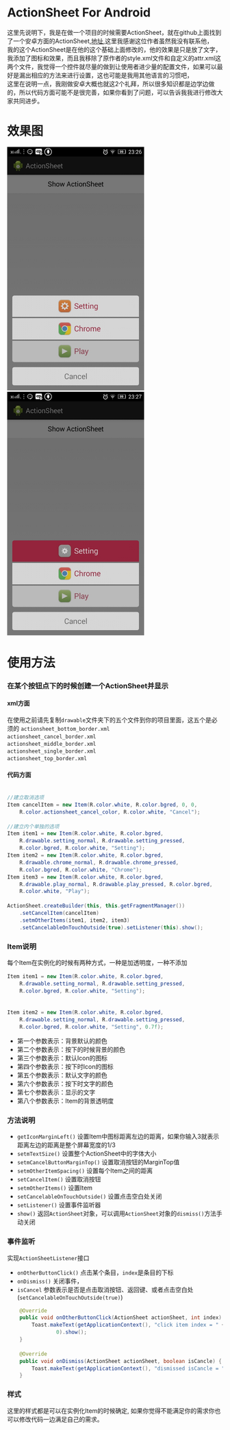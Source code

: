 ActionSheet For Android
===========
这里先说明下，我是在做一个项目的时候需要ActionSheet，就在github上面找到了一个安卓方面的ActionSheet,[地址](https://github.com/baoyongzhang/ActionSheetForAndroid/tree/master/code),这里我感谢这位作者虽然我没有联系他，  
我的这个ActionSheet是在他的这个基础上面修改的，他的效果是只是放了文字，我添加了图标和效果，而且我移除了原作者的style.xml文件和自定义的attr.xml这两个文件，我觉得一个控件就尽量的做到让使用者进少量的配置文件，如果可以最好是漏出相应的方法来进行设置，这也可能是我用其他语言的习惯吧，  
这里在说明一点，我刚做安卓大概也就这2个礼拜，所以很多知识都是边学边做的，所以代码方面可能不是很完善，如果你看到了问题，可以告诉我我进行修改大家共同进步。

# 效果图
<p>
   <img src="https://raw.githubusercontent.com/Dn9x/ActionSheet/master/Screenshot1.jpeg" width="320" alt="Screenshot"/>
   &nbsp;&nbsp;
   <img src="https://raw.githubusercontent.com/Dn9x/ActionSheet/master/Screenshot2.jpeg" width="320" alt="Screenshot"/>
</p>

# 使用方法

### 在某个按钮点下的时候创建一个ActionSheet并显示

#### xml方面
在使用之前请先复制`drawable`文件夹下的五个文件到你的项目里面，这五个是必须的
`actionsheet_bottom_border.xml`  
`actionsheet_cancel_border.xml`  
`actionsheet_middle_border.xml`  
`actionsheet_single_border.xml`  
`actionsheet_top_border.xml`  

#### 代码方面
```java

//建立取消选项
Item cancelItem = new Item(R.color.white, R.color.bgred, 0, 0,
	R.color.actionsheet_cancel_color, R.color.white, "Cancel");

//建立内个单独的选项
Item item1 = new Item(R.color.white, R.color.bgred,
	R.drawable.setting_normal, R.drawable.setting_pressed,
	R.color.bgred, R.color.white, "Setting");
Item item2 = new Item(R.color.white, R.color.bgred,
	R.drawable.chrome_normal, R.drawable.chrome_pressed,
	R.color.bgred, R.color.white, "Chrome");
Item item3 = new Item(R.color.white, R.color.bgred,
	R.drawable.play_normal, R.drawable.play_pressed, R.color.bgred,
	R.color.white, "Play");

ActionSheet.createBuilder(this, this.getFragmentManager())
	.setCancelItem(cancelItem)
	.setmOtherItems(item1, item2, item3)
	.setCancelableOnTouchOutside(true).setListener(this).show();
```

### Item说明

每个Item在实例化的时候有两种方式，一种是加透明度，一种不添加
```java
Item item1 = new Item(R.color.white, R.color.bgred,
	R.drawable.setting_normal, R.drawable.setting_pressed,
	R.color.bgred, R.color.white, "Setting");


Item item2 = new Item(R.color.white, R.color.bgred,
	R.drawable.setting_normal, R.drawable.setting_pressed,
	R.color.bgred, R.color.white, "Setting", 0.7f);
```
* 第一个参数表示：背景默认的颜色  
* 第二个参数表示：按下的时候背景的颜色  
* 第三个参数表示：默认Icon的图标  
* 第四个参数表示：按下时Icon的图标  
* 第五个参数表示：默认文字的颜色  
* 第六个参数表示：按下时文字的颜色  
* 第七个参数表示：显示的文字  
* 第八个参数表示：Item的背景透明度  

### 方法说明

* `getIconMarginLeft()` 设置Item中图标距离左边的距离，如果你输入3就表示距离左边的距离是整个屏幕宽度的1/3
* `setmTextSize()` 设置整个ActionSheet中的字体大小
* `setmCancelButtonMarginTop()` 设置取消按钮的MarginTop值
* `setmOtherItemSpacing()` 设置每个Item之间的距离		
* `setCancelItem()` 设置取消按钮
* `setmOtherItems()` 设置Item
* `setCancelableOnTouchOutside()` 设置点击空白处关闭
* `setListener()` 设置事件监听器
* `show()` 返回`ActionSheet`对象，可以调用`ActionSheet`对象的`dismiss()`方法手动关闭

### 事件监听

实现`ActionSheetListener`接口
* `onOtherButtonClick()` 点击某个条目，`index`是条目的下标
* `onDismiss()` 关闭事件， 
* `isCancel` 参数表示是否是点击取消按钮、返回键、或者点击空白处(`setCancelableOnTouchOutside(true)`)

```java
   	@Override
	public void onOtherButtonClick(ActionSheet actionSheet, int index) {
		Toast.makeText(getApplicationContext(), "click item index = " + index,
				0).show();
	}

	@Override
	public void onDismiss(ActionSheet actionSheet, boolean isCancle) {
		Toast.makeText(getApplicationContext(), "dismissed isCancle = " + isCancle, 0).show();
	}
```

### 样式

这里的样式都是可以在实例化Item的时候确定, 如果你觉得不能满足你的需求你也可以修改代码一边满足自己的需求。


